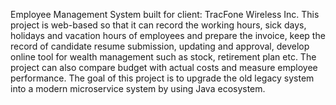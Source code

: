 Employee Management System built for client: TracFone Wireless Inc. 
This project is web-based so that it can record the working hours, sick days, holidays and vacation hours of employees and prepare the invoice, keep the record of candidate resume submission, updating and approval, develop online tool for wealth management such as stock, retirement plan etc. The project can also compare budget with actual costs and measure employee performance. The goal of this project is to upgrade the old legacy system into a modern microservice system by using Java ecosystem. 
